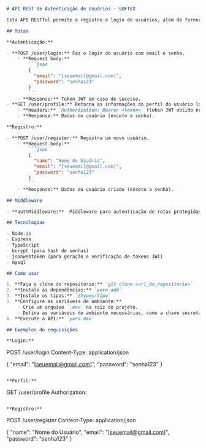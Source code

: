 ```markdown
# API REST de Autenticação de Usuários - SOFTEX

Esta API RESTful permite o registro e login de usuários, além de fornecer acesso a informações do perfil do usuário.

## Rotas

**Autenticação:**

- **POST /user/login:** Faz o login do usuário com email e senha.
    - **Request body:**
        ```json
        {
          "email": "[seuemail@gmail.com]",
          "password": "senha123"
        }
        ```
    - **Response:** Token JWT em caso de sucesso.
- **GET /user/profile:** Retorna as informações do perfil do usuário logado.
    - **Headers:** `Authorization: Bearer <token>` (token JWT obtido no login)
    - **Response:** Dados do usuário (exceto a senha).

**Registro:**

- **POST /user/register:** Registra um novo usuário.
    - **Request body:**
        ```json
        {
          "name": "Nome do Usuário",
          "email": "[seuemail@gmail.com]",
          "password": "senha123"
        }
        ```
    - **Response:** Dados do usuário criado (exceto a senha).

## Middleware

- **authMiddleware:**  Middleware para autenticação de rotas protegidas (ex: `/user/profile`). Verifica a presença e validade do token JWT na requisição.

## Tecnologias

- Node.js
- Express
- TypeScript
- bcrypt (para hash de senhas)
- jsonwebtoken (para geração e verificação de tokens JWT)
- mysql 

## Como usar

1. **Faça o clone do repositório:** `git clone <url_do_repositorio>`
2. **Instale as dependências:** `yarn add`
3. **Instale os tipos:** `@types/tipo`
3. **Configure as variáveis de ambiente:**
    - Crie um arquivo `.env` na raiz do projeto.
    - Defina as variáveis de ambiente necessárias, como a chave secreta para o JWT (`JWT_PASS`).
4. **Execute a API:** `yarn dev`

## Exemplos de requisições

**Login:**

```
POST /user/login
Content-Type: application/json

{
  "email": "[seuemail@gmail.com]",
  "password": "senha123"
}
```

**Perfil:**

```
GET /user/profile
Authorization:<token>
```

**Registro:**

```
POST /user/register
Content-Type: application/json

{
  "name": "Nome do Usuário",
  "email": "[seuemail@gmail.com]",
  "password": "senha123"
}
```

